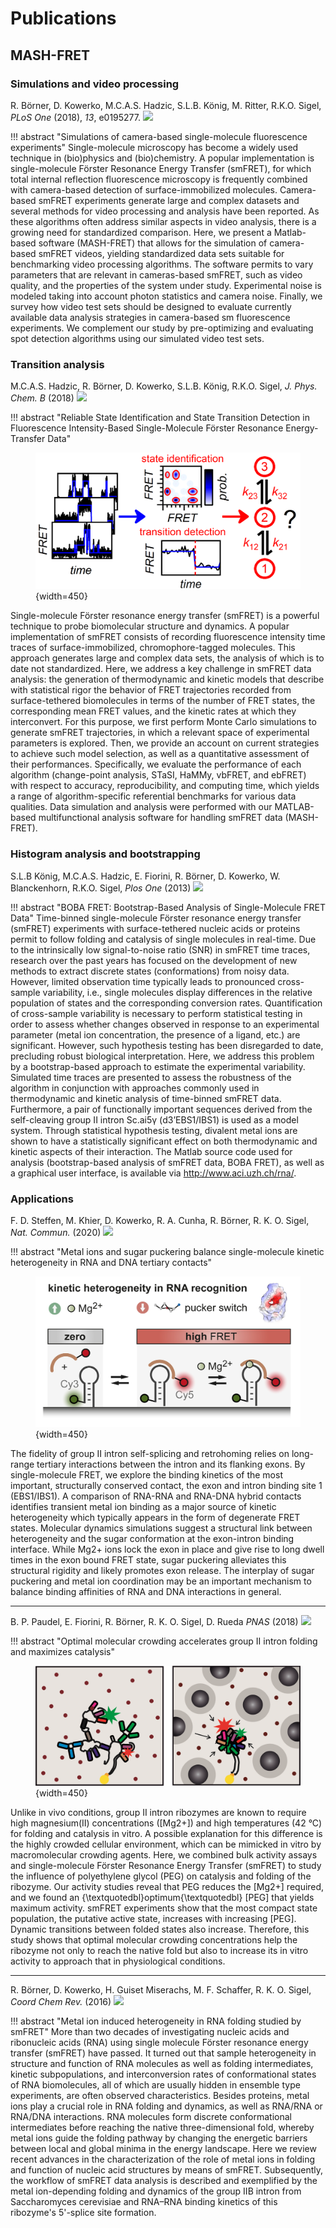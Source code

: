 # Publications

## MASH-FRET

### Simulations and video processing
R. Börner, D. Kowerko, M.C.A.S. Hadzic, S.L.B. König, M. Ritter, R.K.O. Sigel, *PLoS One* (2018), *13*, e0195277. [![](https://img.shields.io/badge/DOI-10.1371/journal.pone.0195277-blue.svg?&style=flat-square)](https://doi.org/10.1371/journal.pone.0195277)

!!! abstract "Simulations of camera-based single-molecule fluorescence experiments"
    Single-molecule microscopy has become a widely used technique in (bio)physics and (bio)chemistry. A popular implementation is single-molecule Förster Resonance Energy Transfer (smFRET), for which total internal reflection fluorescence microscopy is frequently combined with camera-based detection of surface-immobilized molecules. Camera-based smFRET experiments generate large and complex datasets and several methods for video processing and analysis have been reported. As these algorithms often address similar aspects in video analysis, there is a growing need for standardized comparison. Here, we present a Matlab-based software (MASH-FRET) that allows for the simulation of camera-based smFRET videos, yielding standardized data sets suitable for benchmarking video processing algorithms. The software permits to vary parameters that are relevant in cameras-based smFRET, such as video quality, and the properties of the system under study. Experimental noise is modeled taking into account photon statistics and camera noise. Finally, we survey how video test sets should be designed to evaluate currently available data analysis strategies in camera-based sm fluorescence experiments. We complement our study by pre-optimizing and evaluating spot detection algorithms using our simulated video test sets. 

### Transition analysis
M.C.A.S. Hadzic, R. Börner, D. Kowerko, S.L.B. König, R.K.O. Sigel, *J. Phys. Chem. B* (2018) [![](https://img.shields.io/badge/DOI-10.1021/acs.jpcb.7b12483-blue.svg)](https://doi.org/10.1021/acs.jpcb.7b12483)

!!! abstract "Reliable State Identification and State Transition Detection in Fluorescence Intensity-Based Single-Molecule Förster Resonance Energy-Transfer Data"
    <figure markdown>
        ![](../images/graphical_abstracts/Hadzic_JPCB_2018.png){width=450}
    </figure>
    Single-molecule Förster resonance energy transfer (smFRET) is a powerful technique to probe biomolecular structure and dynamics. A popular implementation of smFRET consists of recording fluorescence intensity time traces of surface-immobilized, chromophore-tagged molecules. This approach generates large and complex data sets, the analysis of which is to date not standardized. Here, we address a key challenge in smFRET data analysis: the generation of thermodynamic and kinetic models that describe with statistical rigor the behavior of FRET trajectories recorded from surface-tethered biomolecules in terms of the number of FRET states, the corresponding mean FRET values, and the kinetic rates at which they interconvert. For this purpose, we first perform Monte Carlo simulations to generate smFRET trajectories, in which a relevant space of experimental parameters is explored. Then, we provide an account on current strategies to achieve such model selection, as well as a quantitative assessment of their performances. Specifically, we evaluate the performance of each algorithm (change-point analysis, STaSI, HaMMy, vbFRET, and ebFRET) with respect to accuracy, reproducibility, and computing time, which yields a range of algorithm-specific referential benchmarks for various data qualities. Data simulation and analysis were performed with our MATLAB-based multifunctional analysis software for handling smFRET data (MASH-FRET). 

### Histogram analysis and bootstrapping
S.L.B König, M.C.A.S. Hadzic, E. Fiorini, R. Börner, D. Kowerko, W. Blanckenhorn, R.K.O. Sigel, *Plos One* (2013) [![](https://img.shields.io/badge/DOI-10.1371/journal.pone.0084157-blue.svg)](https://doi.org/10.1371/journal.pone.0084157)

!!! abstract "BOBA FRET: Bootstrap-Based Analysis of Single-Molecule FRET Data"
    Time-binned single-molecule Förster resonance energy transfer (smFRET) experiments with surface-tethered nucleic acids or proteins permit to follow folding and catalysis of single molecules in real-time. Due to the intrinsically low signal-to-noise ratio (SNR) in smFRET time traces, research over the past years has focused on the development of new methods to extract discrete states (conformations) from noisy data. However, limited observation time typically leads to pronounced cross-sample variability, i.e., single molecules display differences in the relative population of states and the corresponding conversion rates. Quantification of cross-sample variability is necessary to perform statistical testing in order to assess whether changes observed in response to an experimental parameter (metal ion concentration, the presence of a ligand, etc.) are significant. However, such hypothesis testing has been disregarded to date, precluding robust biological interpretation. Here, we address this problem by a bootstrap-based approach to estimate the experimental variability. Simulated time traces are presented to assess the robustness of the algorithm in conjunction with approaches commonly used in thermodynamic and kinetic analysis of time-binned smFRET data. Furthermore, a pair of functionally important sequences derived from the self-cleaving group II intron Sc.ai5γ (d3’EBS1/IBS1) is used as a model system. Through statistical hypothesis testing, divalent metal ions are shown to have a statistically significant effect on both thermodynamic and kinetic aspects of their interaction. The Matlab source code used for analysis (bootstrap-based analysis of smFRET data, BOBA FRET), as well as a graphical user interface, is available via http://www.aci.uzh.ch/rna/.

### Applications
F. D. Steffen, M. Khier, D. Kowerko, R. A. Cunha, R. Börner, R. K. O. Sigel, *Nat. Commun.* (2020) [![](https://img.shields.io/badge/DOI-10.1038/s41467--019--13683--4-blue.svg?&style=flat-square)](https://doi.org/10.1038/s41467-019-13683-4)

!!! abstract "Metal ions and sugar puckering balance single-molecule kinetic heterogeneity in RNA and DNA tertiary contacts"
    <figure markdown>
        ![](../images/graphical_abstracts/Steffen_NatCommun_2020.jpg){width=450}
    </figure>
    The fidelity of group II intron self-splicing and retrohoming relies on long-range tertiary interactions between the intron and its flanking exons. By single-molecule FRET, we explore the binding kinetics of the most important, structurally conserved contact, the exon and intron binding site 1 (EBS1/IBS1). A comparison of RNA-RNA and RNA-DNA hybrid contacts identifies transient metal ion binding as a major source of kinetic heterogeneity which typically appears in the form of degenerate FRET states. Molecular dynamics simulations suggest a structural link between heterogeneity and the sugar conformation at the exon-intron binding interface. While Mg2+ ions lock the exon in place and give rise to long dwell times in the exon bound FRET state, sugar puckering alleviates this structural rigidity and likely promotes exon release. The interplay of sugar puckering and metal ion coordination may be an important mechanism to balance binding affinities of RNA and DNA interactions in general.

--- 

B. P. Paudel, E. Fiorini, R. Börner, R. K. O. Sigel, D. Rueda *PNAS* (2018) [![](https://img.shields.io/badge/DOI-10.1073/pnas.1806685115-blue.svg?&style=flat-square)](https://doi.org/10.1073/pnas.1806685115)

!!! abstract "Optimal molecular crowding accelerates group II intron folding and maximizes catalysis"
    <figure markdown>
        ![](../images/graphical_abstracts/Paudel_PNAS_2018.png){width=450}
    </figure>
    Unlike in vivo conditions, group II intron ribozymes are known to require high magnesium(II) concentrations ([Mg2+]) and high temperatures (42 °C) for folding and catalysis in vitro. A possible explanation for this difference is the highly crowded cellular environment, which can be mimicked in vitro by macromolecular crowding agents. Here, we combined bulk activity assays and single-molecule Förster Resonance Energy Transfer (smFRET) to study the influence of polyethylene glycol (PEG) on catalysis and folding of the ribozyme. Our activity studies reveal that PEG reduces the [Mg2+] required, and we found an {\textquotedbl}optimum{\textquotedbl} [PEG] that yields maximum activity. smFRET experiments show that the most compact state population, the putative active state, increases with increasing [PEG]. Dynamic transitions between folded states also increase. Therefore, this study shows that optimal molecular crowding concentrations help the ribozyme not only to reach the native fold but also to increase its in vitro activity to approach that in physiological conditions.

---

R. Börner, D. Kowerko, H. Guiset Miserachs, M. F. Schaffer, R. K. O. Sigel, *Coord Chem Rev.* (2016) [![](https://img.shields.io/badge/DOI-10.1016/j.ccr.2016.06.002-blue.svg?&style=flat-square)](https://doi.org/10.1016/j.ccr.2016.06.002)

!!! abstract "Metal ion induced heterogeneity in RNA folding studied by smFRET"
    More than two decades of investigating nucleic acids and ribonucleic acids (RNA) using single molecule Förster resonance energy transfer (smFRET) have passed. It turned out that sample heterogeneity in structure and function of RNA molecules as well as folding intermediates, kinetic subpopulations, and interconversion rates of conformational states of RNA biomolecules, all of which are usually hidden in ensemble type experiments, are often observed characteristics. Besides proteins, metal ions play a crucial role in RNA folding and dynamics, as well as RNA/RNA or RNA/DNA interactions. RNA molecules form discrete conformational intermediates before reaching the native three-dimensional fold, whereby metal ions guide the folding pathway by changing the energetic barriers between local and global minima in the energy landscape. Here we review recent advances in the characterization of the role of metal ions in folding and function of nucleic acid structures by means of smFRET. Subsequently, the workflow of smFRET data analysis is described and exemplified by the metal ion-depending folding and dynamics of the group IIB intron from Saccharomyces cerevisiae and RNA–RNA binding kinetics of this ribozyme's 5'-splice site formation.
